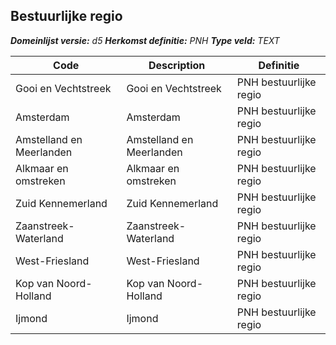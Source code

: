 ﻿## Bestuurlijke regio

*__Domeinlijst versie:__ d5*
*__Herkomst definitie:__ PNH*
*__Type veld:__ TEXT*

|__Code__ |__Description__ |__Definitie__	|
|	---	|	---	|   ---	| 
| Gooi en Vechtstreek | Gooi en Vechtstreek | PNH bestuurlijke regio |
| Amsterdam | Amsterdam | PNH bestuurlijke regio |
| Amstelland en Meerlanden | Amstelland en Meerlanden | PNH bestuurlijke regio |
| Alkmaar en omstreken | Alkmaar en omstreken | PNH bestuurlijke regio |
| Zuid Kennemerland | Zuid Kennemerland | PNH bestuurlijke regio |
| Zaanstreek-Waterland | Zaanstreek-Waterland | PNH bestuurlijke regio |
| West-Friesland | West-Friesland | PNH bestuurlijke regio |
| Kop van Noord-Holland | Kop van Noord-Holland | PNH bestuurlijke regio |
| Ijmond | Ijmond | PNH bestuurlijke regio |
